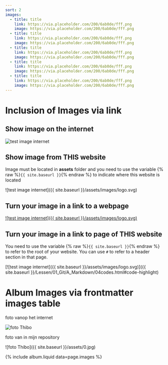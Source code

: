 ```yaml
---
sort: 2
images:
  - title: title
    link: https://via.placeholder.com/200/6ab0de/fff.png
    image: https://via.placeholder.com/200/6ab0de/fff.png
  - title: title
    link: https://via.placeholder.com/200/6ab0de/fff.png
    image: https://via.placeholder.com/200/6ab0de/fff.png
  - title: title
    link: https://via.placeholder.com/200/6ab0de/fff.png
    image: https://via.placeholder.com/200/6ab0de/fff.png
  - title: title
    link: https://via.placeholder.com/200/6ab0de/fff.png
    image: https://via.placeholder.com/200/6ab0de/fff.png
  - title: title
    link: https://via.placeholder.com/200/6ab0de/fff.png
    image: https://via.placeholder.com/200/6ab0de/fff.png
---
```


# Inclusion of Images via link

## Show image on the internet

![test image internet](https://ingegnomakerspace.github.io/inclusievekets/assets/images/logo.svg)

## Show image from THIS website

Image must be located in **assets** folder and you need to use the variable {% raw %}`{{ site.baseurl }}`{% endraw %} to indicate where this website is located

![test image internet]({{ site.baseurl }}/assets/images/logo.svg)

## Turn your image in a link to a webpage

[![test image internet]({{ site.baseurl }}/assets/images/logo.svg)](https://ingegnomakerspace.github.io/inclusievekets/)

## Turn your image in a link to page of THIS website

You need to use the variable {% raw %}`{{ site.baseurl }}`{% endraw %} to refer to the root of your website. You can use `#` to refer to a header section in that page.

[![test image internet]({{ site.baseurl }}/assets/images/logo.svg)]({{ site.baseurl }}/Lessen/01_Git/A_Markdown/04codes.html#code-highlight)

# Album Images via frontmatter images table

foto vanop het internet

![foto Thibo](https://media-exp1.licdn.com/dms/image/C4E03AQEBkb9GNCWZYg/profile-displayphoto-shrink_200_200/0?e=1604534400&v=beta&t=HPmUTsdglBTbVdHwWsXKnrC0pnPC6wRy8PnMo5GBtyw)

foto van in mijn repository

![foto Thibo]({{ site.baseurl }}/assets/0.jpg)

{% include album.liquid data=page.images %}
